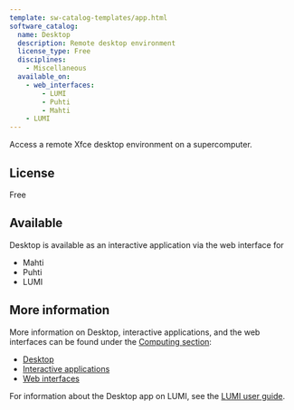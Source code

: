 ```yaml
---
template: sw-catalog-templates/app.html
software_catalog:
  name: Desktop
  description: Remote desktop environment
  license_type: Free
  disciplines:
    - Miscellaneous
  available_on:
    - web_interfaces:
        - LUMI
        - Puhti
        - Mahti
    - LUMI
---
```


Access a remote Xfce desktop environment on a supercomputer.

## License

Free

## Available

Desktop is available as an interactive application via the web interface for

- Mahti
- Puhti
- LUMI

## More information

More information on Desktop, interactive applications, and the web interfaces
can be found under the [Computing section](../computing/index.md):

- [Desktop](../computing/webinterface/desktop.md)
- [Interactive applications](../computing/webinterface/apps.md)
- [Web interfaces](../computing/webinterface/index.md)

For information about the Desktop app on LUMI, see the
[LUMI user guide](https://docs.lumi-supercomputer.eu/runjobs/webui/desktop/).
